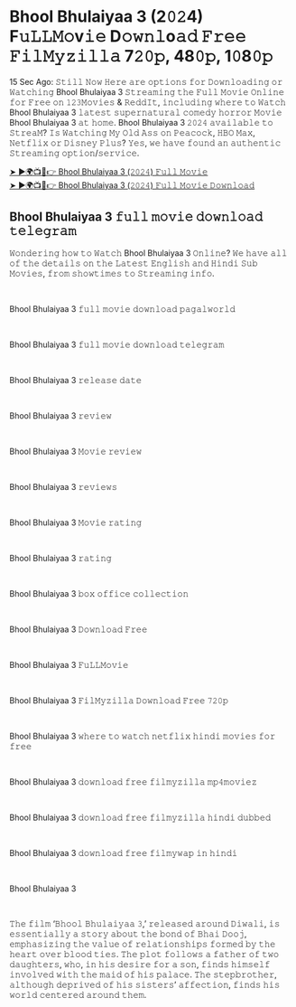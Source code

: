<h1>Bhool Bhulaiyaa 3 (2𝟶𝟸4) F𝚞𝙻𝙻𝙼𝚘v𝚒𝚎 D𝚘𝚠𝚗𝚕o𝚊𝚍 𝙵𝚛𝚎𝚎 𝙵𝚒𝚕𝙼𝚢𝚣𝚒𝚕𝚕𝚊 7𝟸𝟶𝚙, 48𝟶𝚙, 1𝟶8𝟶𝚙</h1>
15 Sec Ago: 𝚂𝚝𝚒𝚕𝚕 𝙽𝚘𝚠 𝙷𝚎𝚛𝚎 𝚊𝚛𝚎 𝚘𝚙𝚝𝚒𝚘𝚗𝚜 𝚏𝚘𝚛 𝙳𝚘𝚠𝚗𝚕𝚘𝚊𝚍𝚒𝚗𝚐 𝚘𝚛 𝚆𝚊𝚝𝚌𝚑𝚒𝚗𝚐 Bhool Bhulaiyaa 3 𝚂𝚝𝚛𝚎𝚊𝚖𝚒𝚗𝚐 𝚝𝚑𝚎 𝙵𝚞𝚕𝚕 𝙼𝚘𝚟𝚒𝚎 𝙾𝚗𝚕𝚒𝚗𝚎 𝚏𝚘𝚛 𝙵𝚛𝚎𝚎 𝚘𝚗 𝟷𝟸𝟹𝙼𝚘𝚟𝚒𝚎𝚜 & 𝚁𝚎𝚍𝚍𝙸𝚝, 𝚒𝚗𝚌𝚕𝚞𝚍𝚒𝚗𝚐 𝚠𝚑𝚎𝚛𝚎 𝚝𝚘 𝚆𝚊𝚝𝚌𝚑 Bhool Bhulaiyaa 3 𝚕𝚊𝚝𝚎𝚜𝚝 𝚜𝚞𝚙𝚎𝚛𝚗𝚊𝚝𝚞𝚛𝚊𝚕 𝚌𝚘𝚖𝚎𝚍𝚢 𝚑𝚘𝚛𝚛𝚘𝚛 𝙼𝚘𝚟𝚒𝚎 Bhool Bhulaiyaa 3 𝚊𝚝 𝚑𝚘𝚖𝚎. Bhool Bhulaiyaa 3 𝟸𝟶𝟸𝟺 𝚊𝚟𝚊𝚒𝚕𝚊𝚋𝚕𝚎 𝚝𝚘 𝚂𝚝𝚛𝚎𝚊𝙼? 𝙸𝚜 𝚆𝚊𝚝𝚌𝚑𝚒𝚗𝚐 𝙼𝚢 𝙾𝚕𝚍 𝙰𝚜𝚜 𝚘𝚗 𝙿𝚎𝚊𝚌𝚘𝚌𝚔, 𝙷𝙱𝙾 𝙼𝚊𝚡, 𝙽𝚎𝚝𝚏𝚕𝚒𝚡 𝚘𝚛 𝙳𝚒𝚜𝚗𝚎𝚢 𝙿𝚕𝚞𝚜? 𝚈𝚎𝚜, 𝚠𝚎 𝚑𝚊𝚟𝚎 𝚏𝚘𝚞𝚗𝚍 𝚊𝚗 𝚊𝚞𝚝𝚑𝚎𝚗𝚝𝚒𝚌 𝚂𝚝𝚛𝚎𝚊𝚖𝚒𝚗𝚐 𝚘𝚙𝚝𝚒𝚘𝚗/𝚜𝚎𝚛𝚟𝚒𝚌𝚎.


[➤ ►🌍📺📱👉 Bhool Bhulaiyaa 3 (𝟸𝟶𝟸𝟺) 𝙵𝚞𝚕𝚕 𝙼𝚘𝚟𝚒𝚎](https://lookerstudio.google.com/s/qirf6w7XiPI)<br>
[➤ ►🌍📺📱👉 Bhool Bhulaiyaa 3 (𝟸𝟶𝟸𝟺) 𝙵𝚞𝚕𝚕 𝙼𝚘𝚟𝚒𝚎 𝙳𝚘𝚠𝚗𝚕𝚘𝚊𝚍](https://lookerstudio.google.com/s/qirf6w7XiPI)

<h2>Bhool Bhulaiyaa 3 𝚏𝚞𝚕𝚕 𝚖𝚘𝚟𝚒𝚎 𝚍𝚘𝚠𝚗𝚕𝚘𝚊𝚍 𝚝𝚎𝚕𝚎𝚐𝚛𝚊𝚖</h2>

<p>𝚆𝚘𝚗𝚍𝚎𝚛𝚒𝚗𝚐 𝚑𝚘𝚠 𝚝𝚘 𝚆𝚊𝚝𝚌𝚑 Bhool Bhulaiyaa 3 𝙾𝚗𝚕𝚒𝚗𝚎? 𝚆𝚎 𝚑𝚊𝚟𝚎 𝚊𝚕𝚕 𝚘𝚏 𝚝𝚑𝚎 𝚍𝚎𝚝𝚊𝚒𝚕𝚜 𝚘𝚗 𝚝𝚑𝚎 𝙻𝚊𝚝𝚎𝚜𝚝 𝙴𝚗𝚐𝚕𝚒𝚜𝚑 𝚊𝚗𝚍 𝙷𝚒𝚗𝚍𝚒 𝚂𝚞𝚋 𝙼𝚘𝚟𝚒𝚎𝚜, 𝚏𝚛𝚘𝚖 𝚜𝚑𝚘𝚠𝚝𝚒𝚖𝚎𝚜 𝚝𝚘 𝚂𝚝𝚛𝚎𝚊𝚖𝚒𝚗𝚐 𝚒𝚗𝚏𝚘.</p><br>
<p>Bhool Bhulaiyaa 3 𝚏𝚞𝚕𝚕 𝚖𝚘𝚟𝚒𝚎 𝚍𝚘𝚠𝚗𝚕𝚘𝚊𝚍 𝚙𝚊𝚐𝚊𝚕𝚠𝚘𝚛𝚕𝚍</p><br>
<p>Bhool Bhulaiyaa 3 𝚏𝚞𝚕𝚕 𝚖𝚘𝚟𝚒𝚎 𝚍𝚘𝚠𝚗𝚕𝚘𝚊𝚍 𝚝𝚎𝚕𝚎𝚐𝚛𝚊𝚖</p><br>
<p>Bhool Bhulaiyaa 3 𝚛𝚎𝚕𝚎𝚊𝚜𝚎 𝚍𝚊𝚝𝚎</p><br>
<p>Bhool Bhulaiyaa 3 𝚛𝚎𝚟𝚒𝚎𝚠</p><br>
<p>Bhool Bhulaiyaa 3 𝙼𝚘𝚟𝚒𝚎 𝚛𝚎𝚟𝚒𝚎𝚠</p><br>
<p>Bhool Bhulaiyaa 3 𝚛𝚎𝚟𝚒𝚎𝚠𝚜</p><br>
<p>Bhool Bhulaiyaa 3 𝙼𝚘𝚟𝚒𝚎 𝚛𝚊𝚝𝚒𝚗𝚐</p><br>
<p>Bhool Bhulaiyaa 3 𝚛𝚊𝚝𝚒𝚗𝚐</p><br>
<p>Bhool Bhulaiyaa 3 𝚋𝚘𝚡 𝚘𝚏𝚏𝚒𝚌𝚎 𝚌𝚘𝚕𝚕𝚎𝚌𝚝𝚒𝚘𝚗</p><br>
<p>Bhool Bhulaiyaa 3 𝙳𝚘𝚠𝚗𝚕𝚘𝚊𝚍 𝙵𝚛𝚎𝚎</p><br>
<p>Bhool Bhulaiyaa 3 𝙵𝚞𝙻𝙻𝙼𝚘𝚟𝚒𝚎</p><br>
<p>Bhool Bhulaiyaa 3 𝙵𝚒𝚕𝙼𝚢𝚣𝚒𝚕𝚕𝚊 𝙳𝚘𝚠𝚗𝚕𝚘𝚊𝚍 𝙵𝚛𝚎𝚎 𝟽𝟸𝟶𝚙</p><br>
<p>Bhool Bhulaiyaa 3 𝚠𝚑𝚎𝚛𝚎 𝚝𝚘 𝚠𝚊𝚝𝚌𝚑 𝚗𝚎𝚝𝚏𝚕𝚒𝚡 𝚑𝚒𝚗𝚍𝚒 𝚖𝚘𝚟𝚒𝚎𝚜 𝚏𝚘𝚛 𝚏𝚛𝚎𝚎</p><br>
<p>Bhool Bhulaiyaa 3 𝚍𝚘𝚠𝚗𝚕𝚘𝚊𝚍 𝚏𝚛𝚎𝚎 𝚏𝚒𝚕𝚖𝚢𝚣𝚒𝚕𝚕𝚊 𝚖𝚙𝟺𝚖𝚘𝚟𝚒𝚎𝚣</p><br>
<p>Bhool Bhulaiyaa 3 𝚍𝚘𝚠𝚗𝚕𝚘𝚊𝚍 𝚏𝚛𝚎𝚎 𝚏𝚒𝚕𝚖𝚢𝚣𝚒𝚕𝚕𝚊 𝚑𝚒𝚗𝚍𝚒 𝚍𝚞𝚋𝚋𝚎𝚍</p><br>
<p>Bhool Bhulaiyaa 3 𝚍𝚘𝚠𝚗𝚕𝚘𝚊𝚍 𝚏𝚛𝚎𝚎 𝚏𝚒𝚕𝚖𝚢𝚠𝚊𝚙 𝚒𝚗 𝚑𝚒𝚗𝚍𝚒</p><br>
<p>Bhool Bhulaiyaa 3</p><br>

𝚃𝚑𝚎 𝚏𝚒𝚕𝚖 ‘𝙱𝚑𝚘𝚘𝚕 𝙱𝚑𝚞𝚕𝚊𝚒𝚢𝚊𝚊 𝟹,’ 𝚛𝚎𝚕𝚎𝚊𝚜𝚎𝚍 𝚊𝚛𝚘𝚞𝚗𝚍 𝙳𝚒𝚠𝚊𝚕𝚒, 𝚒𝚜 𝚎𝚜𝚜𝚎𝚗𝚝𝚒𝚊𝚕𝚕𝚢 𝚊 𝚜𝚝𝚘𝚛𝚢 𝚊𝚋𝚘𝚞𝚝 𝚝𝚑𝚎 𝚋𝚘𝚗𝚍 𝚘𝚏 𝙱𝚑𝚊𝚒 𝙳𝚘𝚘𝚓, 𝚎𝚖𝚙𝚑𝚊𝚜𝚒𝚣𝚒𝚗𝚐 𝚝𝚑𝚎 𝚟𝚊𝚕𝚞𝚎 𝚘𝚏 𝚛𝚎𝚕𝚊𝚝𝚒𝚘𝚗𝚜𝚑𝚒𝚙𝚜 𝚏𝚘𝚛𝚖𝚎𝚍 𝚋𝚢 𝚝𝚑𝚎 𝚑𝚎𝚊𝚛𝚝 𝚘𝚟𝚎𝚛 𝚋𝚕𝚘𝚘𝚍 𝚝𝚒𝚎𝚜. 𝚃𝚑𝚎 𝚙𝚕𝚘𝚝 𝚏𝚘𝚕𝚕𝚘𝚠𝚜 𝚊 𝚏𝚊𝚝𝚑𝚎𝚛 𝚘𝚏 𝚝𝚠𝚘 𝚍𝚊𝚞𝚐𝚑𝚝𝚎𝚛𝚜, 𝚠𝚑𝚘, 𝚒𝚗 𝚑𝚒𝚜 𝚍𝚎𝚜𝚒𝚛𝚎 𝚏𝚘𝚛 𝚊 𝚜𝚘𝚗, 𝚏𝚒𝚗𝚍𝚜 𝚑𝚒𝚖𝚜𝚎𝚕𝚏 𝚒𝚗𝚟𝚘𝚕𝚟𝚎𝚍 𝚠𝚒𝚝𝚑 𝚝𝚑𝚎 𝚖𝚊𝚒𝚍 𝚘𝚏 𝚑𝚒𝚜 𝚙𝚊𝚕𝚊𝚌𝚎. 𝚃𝚑𝚎 𝚜𝚝𝚎𝚙𝚋𝚛𝚘𝚝𝚑𝚎𝚛, 𝚊𝚕𝚝𝚑𝚘𝚞𝚐𝚑 𝚍𝚎𝚙𝚛𝚒𝚟𝚎𝚍 𝚘𝚏 𝚑𝚒𝚜 𝚜𝚒𝚜𝚝𝚎𝚛𝚜’ 𝚊𝚏𝚏𝚎𝚌𝚝𝚒𝚘𝚗, 𝚏𝚒𝚗𝚍𝚜 𝚑𝚒𝚜 𝚠𝚘𝚛𝚕𝚍 𝚌𝚎𝚗𝚝𝚎𝚛𝚎𝚍 𝚊𝚛𝚘𝚞𝚗𝚍 𝚝𝚑𝚎𝚖. 
